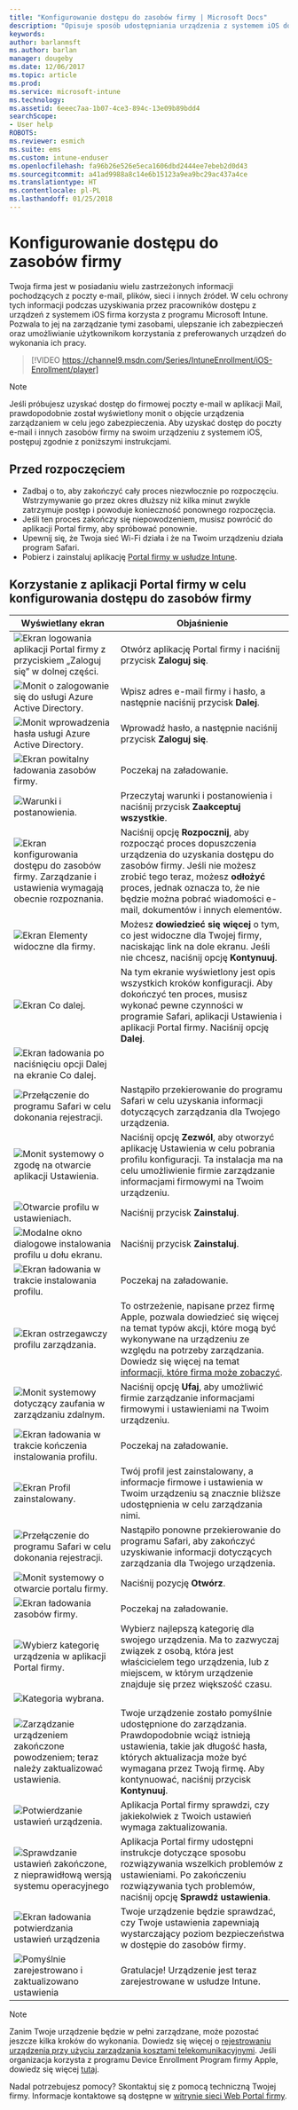 ```yaml
---
title: "Konfigurowanie dostępu do zasobów firmy | Microsoft Docs"
description: "Opisuje sposób udostępniania urządzenia z systemem iOS do zarządzania przez usługę Intune"
keywords: 
author: barlanmsft
ms.author: barlan
manager: dougeby
ms.date: 12/06/2017
ms.topic: article
ms.prod: 
ms.service: microsoft-intune
ms.technology: 
ms.assetid: 6eeec7aa-1b07-4ce3-894c-13e09b89bdd4
searchScope:
- User help
ROBOTS: 
ms.reviewer: esmich
ms.suite: ems
ms.custom: intune-enduser
ms.openlocfilehash: fa96b26e526e5eca1606dbd2444ee7ebeb2d0d43
ms.sourcegitcommit: a41ad9988a8c14e6b15123a9ea9bc29ac437a4ce
ms.translationtype: HT
ms.contentlocale: pl-PL
ms.lasthandoff: 01/25/2018
---
```

# <a name="set-up-access-to-your-company-resources"></a>Konfigurowanie dostępu do zasobów firmy

Twoja firma jest w posiadaniu wielu zastrzeżonych informacji pochodzących z poczty e-mail, plików, sieci i innych źródeł. W celu ochrony tych informacji podczas uzyskiwania przez pracowników dostępu z urządzeń z systemem iOS firma korzysta z programu Microsoft Intune. Pozwala to jej na zarządzanie tymi zasobami, ulepszanie ich zabezpieczeń oraz umożliwianie użytkownikom korzystania z preferowanych urządzeń do wykonania ich pracy.

> [!VIDEO https://channel9.msdn.com/Series/IntuneEnrollment/iOS-Enrollment/player]

> [!NOTE]
> Jeśli próbujesz uzyskać dostęp do firmowej poczty e-mail w aplikacji Mail, prawdopodobnie został wyświetlony monit o objęcie urządzenia zarządzaniem w celu jego zabezpieczenia. Aby uzyskać dostęp do poczty e-mail i innych zasobów firmy na swoim urządzeniu z systemem iOS, postępuj zgodnie z poniższymi instrukcjami.

## <a name="before-you-start"></a>Przed rozpoczęciem

- Zadbaj o to, aby zakończyć cały proces niezwłocznie po rozpoczęciu. Wstrzymywanie go przez okres dłuższy niż kilka minut zwykle zatrzymuje postęp i powoduje konieczność ponownego rozpoczęcia.
- Jeśli ten proces zakończy się niepowodzeniem, musisz powrócić do aplikacji Portal firmy, aby spróbować ponownie.
- Upewnij się, że Twoja sieć Wi-Fi działa i że na Twoim urządzeniu działa program Safari.
- Pobierz i zainstaluj aplikację [Portal firmy w usłudze Intune](install-and-sign-in-to-the-intune-company-portal-app-ios.md).


## <a name="using-the-company-portal-app-to-set-up-access-to-company-resources"></a>Korzystanie z aplikacji Portal firmy w celu konfigurowania dostępu do zasobów firmy

|Wyświetlany ekran|Objaśnienie|
|---|---|
|![Ekran logowania aplikacji Portal firmy z przyciskiem „Zaloguj się” w dolnej części.](./media/ios-0-cp-enroll-1711.png)|Otwórz aplikację Portal firmy i naciśnij przycisk **Zaloguj się**.|
|![Monit o zalogowanie się do usługi Azure Active Directory.](./media/ios-0a-cp-enroll-1711.png)|Wpisz adres e-mail firmy i hasło, a następnie naciśnij przycisk **Dalej**.|
|![Monit wprowadzenia hasła usługi Azure Active Directory.](./media/ios-0b-cp-enroll-1711.png)|Wprowadź hasło, a następnie naciśnij przycisk **Zaloguj się**.|
|![Ekran powitalny ładowania zasobów firmy.](./media/ios-1-cp-enroll-1711.png)|Poczekaj na załadowanie.|
|![Warunki i postanowienia.](./media/ios-2-cp-enroll-1711.png)|Przeczytaj warunki i postanowienia i naciśnij przycisk **Zaakceptuj wszystkie**.|
|![Ekran konfigurowania dostępu do zasobów firmy. Zarządzanie i ustawienia wymagają obecnie rozpoznania.](./media/ios-3-cp-enroll-1711.png)|Naciśnij opcję **Rozpocznij**, aby rozpocząć proces dopuszczenia urządzenia do uzyskania dostępu do zasobów firmy. Jeśli nie możesz zrobić tego teraz, możesz **odłożyć** proces, jednak oznacza to, że nie będzie można pobrać wiadomości e-mail, dokumentów i innych elementów.|
|![Ekran Elementy widoczne dla firmy.](./media/ios-4-cp-enroll-1711.png)|Możesz **dowiedzieć się więcej** o tym, co jest widoczne dla Twojej firmy, naciskając link na dole ekranu. Jeśli nie chcesz, naciśnij opcję **Kontynuuj**.|
|![Ekran Co dalej.](./media/ios-5-cp-enroll-1711.png)|Na tym ekranie wyświetlony jest opis wszystkich kroków konfiguracji. Aby dokończyć ten proces, musisz wykonać pewne czynności w programie Safari, aplikacji Ustawienia i aplikacji Portal firmy. Naciśnij opcję **Dalej**.|
|![Ekran ładowania po naciśnięciu opcji Dalej na ekranie Co dalej.](./media/ios-6-cp-enroll-1711.png)||
|![Przełączenie do programu Safari w celu dokonania rejestracji.](./media/ios-7-cp-enroll-1711.png)|Nastąpiło przekierowanie do programu Safari w celu uzyskania informacji dotyczących zarządzania dla Twojego urządzenia.|
|![Monit systemowy o zgodę na otwarcie aplikacji Ustawienia.](./media/ios-8-cp-enroll-1711.png)|Naciśnij opcję **Zezwól**, aby otworzyć aplikację Ustawienia w celu pobrania profilu konfiguracji. Ta instalacja ma na celu umożliwienie firmie zarządzanie informacjami firmowymi na Twoim urządzeniu.|
|![Otwarcie profilu w ustawieniach.](./media/ios-9-cp-enroll-1711.png)|Naciśnij przycisk **Zainstaluj**.|
|![Modalne okno dialogowe instalowania profilu u dołu ekranu.](./media/ios-10-cp-enroll-1711.png)|Naciśnij przycisk **Zainstaluj**.|
|![Ekran ładowania w trakcie instalowania profilu.](./media/ios-11-cp-enroll-1711.png)|Poczekaj na załadowanie.|
|![Ekran ostrzegawczy profilu zarządzania.](./media/ios-12-cp-enroll-1711.png)|To ostrzeżenie, napisane przez firmę Apple, pozwala dowiedzieć się więcej na temat typów akcji, które mogą być wykonywane na urządzeniu ze względu na potrzeby zarządzania. Dowiedz się więcej na temat [informacji, które firma może zobaczyć](what-info-can-your-company-see-when-you-enroll-your-device-in-intune.md).|
|![Monit systemowy dotyczący zaufania w zarządzaniu zdalnym.](./media/ios-13-cp-enroll-1711.png)|Naciśnij opcję **Ufaj**, aby umożliwić firmie zarządzanie informacjami firmowymi i ustawieniami na Twoim urządzeniu.|
|![Ekran ładowania w trakcie kończenia instalowania profilu.](./media/ios-14-cp-enroll-1711.png)|Poczekaj na załadowanie.|
|![Ekran Profil zainstalowany.](./media/ios-15-cp-enroll-1711.png)|Twój profil jest zainstalowany, a informacje firmowe i ustawienia w Twoim urządzeniu są znacznie bliższe udostępnienia w celu zarządzania nimi.|
|![Przełączenie do programu Safari w celu dokonania rejestracji.](./media/ios-16-cp-enroll-1711.png)|Nastąpiło ponowne przekierowanie do programu Safari, aby zakończyć uzyskiwanie informacji dotyczących zarządzania dla Twojego urządzenia. |
|![Monit systemowy o otwarcie portalu firmy.](./media/ios-17-cp-enroll-1711.png)|Naciśnij pozycję **Otwórz**.|
|![Ekran ładowania zasobów firmy.](./media/ios-18-cp-enroll-1711.png)|Poczekaj na załadowanie.|
|![Wybierz kategorię urządzenia w aplikacji Portal firmy.](./media/ios-19-cp-enroll-1711.png)|Wybierz najlepszą kategorię dla swojego urządzenia. Ma to zazwyczaj związek z osobą, która jest właścicielem tego urządzenia, lub z miejscem, w którym urządzenie znajduje się przez większość czasu.|
|![Kategoria wybrana.](./media/ios-20-cp-enroll-1711.png)||
|![Zarządzanie urządzeniem zakończone powodzeniem; teraz należy zaktualizować ustawienia.](./media/ios-21-cp-enroll-1711.png)|Twoje urządzenie zostało pomyślnie udostępnione do zarządzania. Prawdopodobnie wciąż istnieją ustawienia, takie jak długość hasła, których aktualizacja może być wymagana przez Twoją firmę. Aby kontynuować, naciśnij przycisk **Kontynuuj**.|
|![Potwierdzanie ustawień urządzenia.](./media/ios-22-cp-enroll-1711.png)|Aplikacja Portal firmy sprawdzi, czy jakiekolwiek z Twoich ustawień wymaga zaktualizowania.|
|![Sprawdzanie ustawień zakończone, z nieprawidłową wersją systemu operacyjnego](./media/ios-23-cp-enroll-1711.png)|Aplikacja Portal firmy udostępni instrukcje dotyczące sposobu rozwiązywania wszelkich problemów z ustawieniami. Po zakończeniu rozwiązywania tych problemów, naciśnij opcję **Sprawdź ustawienia**.|
|![Ekran ładowania potwierdzania ustawień urządzenia](./media/ios-24-cp-enroll-1711.png)|Twoje urządzenie będzie sprawdzać, czy Twoje ustawienia zapewniają wystarczający poziom bezpieczeństwa w dostępie do zasobów firmy.|
|![Pomyślnie zarejestrowano i zaktualizowano ustawienia](./media/ios-25-cp-enroll-1711.png)|Gratulacje! Urządzenie jest teraz zarejestrowane w usłudze Intune.|

> [!Note]
> Zanim Twoje urządzenie będzie w pełni zarządzane, może pozostać jeszcze kilka kroków do wykonania. Dowiedz się więcej o [rejestrowaniu urządzenia przy użyciu zarządzania kosztami telekomunikacyjnymi](enroll-your-device-with-telecom-expense-management-ios.md). Jeśli organizacja korzysta z programu Device Enrollment Program firmy Apple, dowiedz się więcej [tutaj](enroll-your-device-dep-ios.md).

Nadal potrzebujesz pomocy? Skontaktuj się z pomocą techniczną Twojej firmy. Informacje kontaktowe są dostępne w [witrynie sieci Web Portal firmy](https://portal.manage.microsoft.com#HelpDeskDialog).
